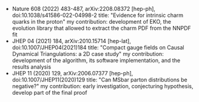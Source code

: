 - Nature 608 (2022) 483-487, arXiv:2208.08372 [hep-ph], doi:10.1038/s41586-022-04998-2
  title: "Evidence for intrinsic charm quarks in the proton"
  my contribution: development of EKO, the evolution library that allowed to
  extract the charm PDF from the NNPDF fit
- JHEP 04 (2021) 184, arXiv:2010.15714 [hep-lat], doi:10.1007/JHEP04(2021)184
  title: "Compact gauge fields on Causal Dynamical Triangulations: a 2D case study"
  my contribution: development of the algorithm, its software implementation,
  and the results analysis
- JHEP 11 (2020) 129, arXiv:2006.07377 [hep-ph], doi:10.1007/JHEP11(2020)129
  title: "Can MSbar parton distributions be negative?"
  my contribution: early investigation, conjecturing hypothesis, develop part of
  the final proof
